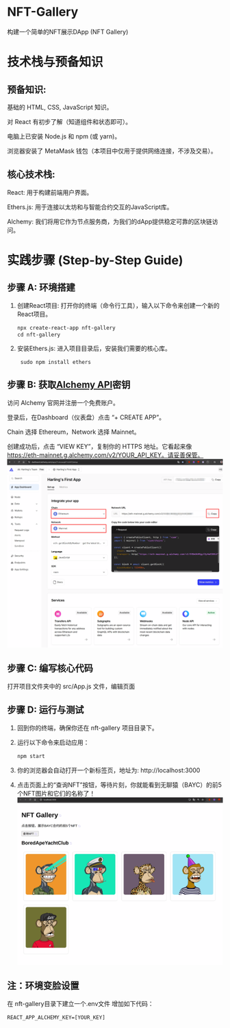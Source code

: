 # NFT-Gallery
构建一个简单的NFT展示DApp (NFT Gallery)


# 技术栈与预备知识
## 预备知识:

基础的 HTML, CSS, JavaScript 知识。

对 React 有初步了解（知道组件和状态即可）。

电脑上已安装 Node.js 和 npm (或 yarn)。

浏览器安装了 MetaMask 钱包（本项目中仅用于提供网络连接，不涉及交易）。

## 核心技术栈:

React: 用于构建前端用户界面。

Ethers.js: 用于连接以太坊和与智能合约交互的JavaScript库。

Alchemy: 我们将用它作为节点服务商，为我们的dApp提供稳定可靠的区块链访问。

# 实践步骤 (Step-by-Step Guide)
## 步骤 A: 环境搭建
1. 创建React项目: 打开你的终端（命令行工具），输入以下命令来创建一个新的React项目。
   
   ```
   npx create-react-app nft-gallery
   cd nft-gallery
   ```

1. 安装Ethers.js: 进入项目目录后，安装我们需要的核心库。
   ```
    sudo npm install ethers
   ```
## 步骤 B: 获取[Alchemy API](https://www.alchemy.com/)密钥
访问 Alchemy 官网并注册一个免费账户。

登录后，在Dashboard（仪表盘）点击 “+ CREATE APP”。

Chain 选择 Ethereum，Network 选择 Mainnet。

创建成功后，点击 “VIEW KEY”，复制你的 HTTPS 地址。它看起来像 https://eth-mainnet.g.alchemy.com/v2/YOUR_API_KEY。请妥善保管。
![alt text](resources/images/cc1d683dbe77e69b2fb44084e70de2d5.png)

## 步骤 C: 编写核心代码
打开项目文件夹中的 src/App.js 文件，编辑页面


## 步骤 D: 运行与测试
1. 回到你的终端，确保你还在 nft-gallery 项目目录下。

2. 运行以下命令来启动应用：
   ```Bash
   npm start
   ```
3. 你的浏览器会自动打开一个新标签页，地址为: http://localhost:3000
4. 点击页面上的“查询NFT”按钮，等待片刻，你就能看到无聊猿（BAYC）的前5个NFT图片和它们的名称了！
![alt text](resources/images/af133048ba7f7554d97789901076918a.png)

## 注：环境变脸设置
在 nft-gallery目录下建立一个.env文件
增加如下代码：
```
REACT_APP_ALCHEMY_KEY=[YOUR_KEY]
```